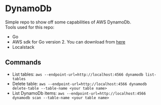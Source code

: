 # DynamoDb

Simple repo to show off some capabilities of AWS DynamoDb.  
Tools used for this repo:

- Go
- AWS sdk for Go version 2. You can download from [here](github.com/aws/aws-sdk-go-v2/service/dynamodb)
- Localstack

## Commands

- List tables: `aws --endpoint-url=http://localhost:4566 dynamodb list-tables`
- Delete table: `aws --endpoint-url=http://localhost:4566 dynamodb delete-table --table-name <your table name>`
- List DynamoDb items: `aws --endpoint-url=http://localhost:4566 dynamodb scan --table-name <your table name>`

